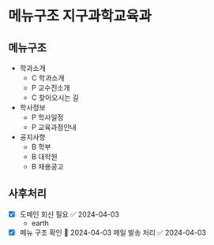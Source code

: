 # 메뉴구조 지구과학교육과

## 메뉴구조

- 학과소개
  - C 학과소개
  - P 교수진소개
  - C 찾아오시는 길
- 학사정보
  - P 학사일정
  - P 교육과정안내
- 공지사항
  - B 학부
  - B 대학원
  - B 채용공고

## 사후처리

- [x] 도메인 회신 필요 ✅ 2024-04-03
  - earth
- [x] 메뉴 구조 확인 📅 2024-04-03 메일 발송 처리 ✅ 2024-04-03
